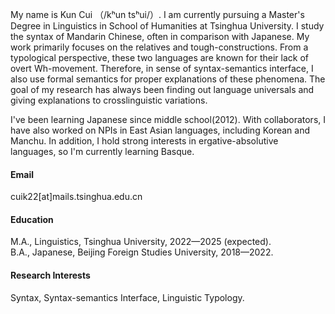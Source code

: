 

My name is Kun Cui （/kʰun tsʰui/）. I am currently pursuing a Master's Degree in Linguistics in School of Humanities at Tsinghua University. I study the syntax of Mandarin Chinese, often in comparison with Japanese. My work primarily focuses on the relatives and tough-constructions. From a typological perspective, these two languages are known for their lack of overt Wh-movement. Therefore, in sense of syntax-semantics interface, I also use formal semantics for proper explanations of these phenomena. The goal of my research has always been finding out language universals and giving explanations to crosslinguistic variations.

I've been learning Japanese since middle school(2012). With collaborators, I have also worked on NPIs in East Asian languages, including Korean and Manchu. In addition, I hold strong interests in ergative-absolutive languages, so I'm currently learning Basque.

#### Email
cuik22[at]mails.tsinghua.edu.cn

#### Education
M.A., Linguistics, Tsinghua University, 2022—2025 (expected).\
B.A., Japanese, Beijing Foreign Studies University, 2018—2022.

#### Research Interests
Syntax, Syntax-semantics Interface, Linguistic Typology.

